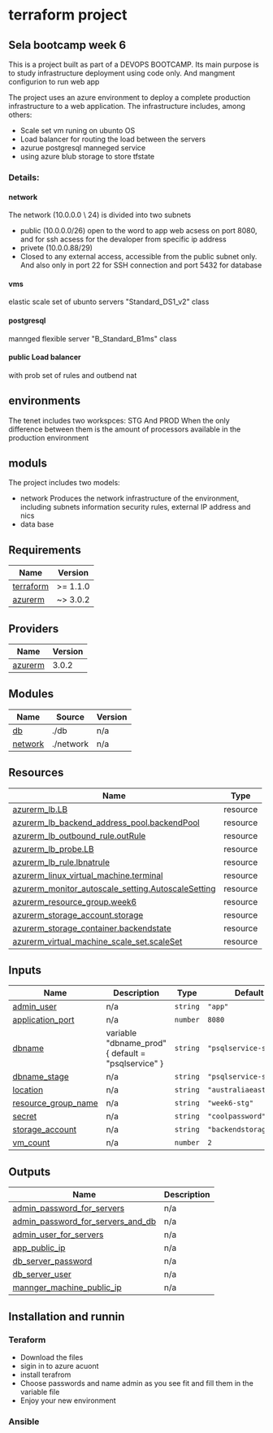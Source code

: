 # terraform project
## Sela bootcamp week 6



This is a project built as part of a DEVOPS BOOTCAMP.
Its main purpose is to study infrastructure deployment using code only.
And mangment configurion to run web app

The project uses an azure environment to deploy a complete production infrastructure to a web application.
The infrastructure includes, among others:
- Scale set vm runing on ubunto OS 
- Load balancer for routing the load between the servers
- azurue postgresql manneged service
- using azure blub storage to store tfstate


### Details:
#### network


The network (10.0.0.0 \ 24) is divided into two subnets
- public (10.0.0.0/26)
open to the word to app web acsess on port 8080,
and for ssh acsess for the devaloper from specific ip address
- privete (10.0.0.88/29)
- Closed to any external access, accessible from the public subnet only.
And also only in port 22 for SSH connection and port 5432 for database

#### vms
elastic scale set of ubunto servers "Standard_DS1_v2" class

#### postgresql
mannged flexible server "B_Standard_B1ms" class

#### public Load balancer
with prob set of rules and outbend nat

## environments
The tenet includes two workspces:
STG
And PROD
When the only difference between them is the amount of processors available in the production environment

## moduls
The project includes two models:
- network
Produces the network infrastructure of the environment, including subnets information security rules, external IP address and nics
- data base

## Requirements

| Name | Version |
|------|---------|
| <a name="requirement_terraform"></a> [terraform](#requirement\_terraform) | >= 1.1.0 |
| <a name="requirement_azurerm"></a> [azurerm](#requirement\_azurerm) | ~> 3.0.2 |

## Providers

| Name | Version |
|------|---------|
| <a name="provider_azurerm"></a> [azurerm](#provider\_azurerm) | 3.0.2 |

## Modules

| Name | Source | Version |
|------|--------|---------|
| <a name="module_db"></a> [db](#module\_db) | ./db | n/a |
| <a name="module_network"></a> [network](#module\_network) | ./network | n/a |

## Resources

| Name | Type |
|------|------|
| [azurerm_lb.LB](https://registry.terraform.io/providers/hashicorp/azurerm/latest/docs/resources/lb) | resource |
| [azurerm_lb_backend_address_pool.backendPool](https://registry.terraform.io/providers/hashicorp/azurerm/latest/docs/resources/lb_backend_address_pool) | resource |
| [azurerm_lb_outbound_rule.outRule](https://registry.terraform.io/providers/hashicorp/azurerm/latest/docs/resources/lb_outbound_rule) | resource |
| [azurerm_lb_probe.LB](https://registry.terraform.io/providers/hashicorp/azurerm/latest/docs/resources/lb_probe) | resource |
| [azurerm_lb_rule.lbnatrule](https://registry.terraform.io/providers/hashicorp/azurerm/latest/docs/resources/lb_rule) | resource |
| [azurerm_linux_virtual_machine.terminal](https://registry.terraform.io/providers/hashicorp/azurerm/latest/docs/resources/linux_virtual_machine) | resource |
| [azurerm_monitor_autoscale_setting.AutoscaleSetting](https://registry.terraform.io/providers/hashicorp/azurerm/latest/docs/resources/monitor_autoscale_setting) | resource |
| [azurerm_resource_group.week6](https://registry.terraform.io/providers/hashicorp/azurerm/latest/docs/resources/resource_group) | resource |
| [azurerm_storage_account.storage](https://registry.terraform.io/providers/hashicorp/azurerm/latest/docs/resources/storage_account) | resource |
| [azurerm_storage_container.backendstate](https://registry.terraform.io/providers/hashicorp/azurerm/latest/docs/resources/storage_container) | resource |
| [azurerm_virtual_machine_scale_set.scaleSet](https://registry.terraform.io/providers/hashicorp/azurerm/latest/docs/resources/virtual_machine_scale_set) | resource |

## Inputs

| Name | Description | Type | Default | Required |
|------|-------------|------|---------|:--------:|
| <a name="input_admin_user"></a> [admin\_user](#input\_admin\_user) | n/a | `string` | `"app"` | no |
| <a name="input_application_port"></a> [application\_port](#input\_application\_port) | n/a | `number` | `8080` | no |
| <a name="input_dbname"></a> [dbname](#input\_dbname) | variable "dbname\_prod" { default = "psqlservice" } | `string` | `"psqlservice-stage"` | no |
| <a name="input_dbname_stage"></a> [dbname\_stage](#input\_dbname\_stage) | n/a | `string` | `"psqlservice-stage"` | no |
| <a name="input_location"></a> [location](#input\_location) | n/a | `string` | `"australiaeast"` | no |
| <a name="input_resource_group_name"></a> [resource\_group\_name](#input\_resource\_group\_name) | n/a | `string` | `"week6-stg"` | no |
| <a name="input_secret"></a> [secret](#input\_secret) | n/a | `string` | `"coolpassword"` | no |
| <a name="input_storage_account"></a> [storage\_account](#input\_storage\_account) | n/a | `string` | `"backendstorage2022"` | no |
| <a name="input_vm_count"></a> [vm\_count](#input\_vm\_count) | n/a | `number` | `2` | no |

## Outputs

| Name | Description |
|------|-------------|
| <a name="output_admin_password_for_servers"></a> [admin\_password\_for\_servers](#output\_admin\_password\_for\_servers) | n/a |
| <a name="output_admin_password_for_servers_and_db"></a> [admin\_password\_for\_servers\_and\_db](#output\_admin\_password\_for\_servers\_and\_db) | n/a |
| <a name="output_admin_user_for_servers"></a> [admin\_user\_for\_servers](#output\_admin\_user\_for\_servers) | n/a |
| <a name="output_app_public_ip"></a> [app\_public\_ip](#output\_app\_public\_ip) | n/a |
| <a name="output_db_server_password"></a> [db\_server\_password](#output\_db\_server\_password) | n/a |
| <a name="output_db_server_user"></a> [db\_server\_user](#output\_db\_server\_user) | n/a |
| <a name="output_mannger_machine_public_ip"></a> [mannger\_machine\_public\_ip](#output\_mannger\_machine\_public\_ip) | n/a |

## Installation and runnin 
### Teraform
- Download the files
- sigin in to azure acuont
- install terafrom
- Choose passwords and name admin as you see fit and fill them in the variable file
- Enjoy your new environment

### Ansible
